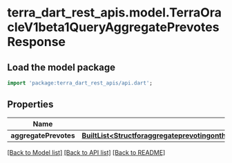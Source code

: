 # terra_dart_rest_apis.model.TerraOracleV1beta1QueryAggregatePrevotesResponse

## Load the model package
```dart
import 'package:terra_dart_rest_apis/api.dart';
```

## Properties
Name | Type | Description | Notes
------------ | ------------- | ------------- | -------------
**aggregatePrevotes** | [**BuiltList&lt;StructforaggregateprevotingontheExchangeRateVoteThepurposeofaggregateprevoteistohidevoteexchangerateswithhashwhichisformattedashexstringinSHA256saltexchangeratedenomExchangeratedenomvoter&gt;**](StructforaggregateprevotingontheExchangeRateVoteThepurposeofaggregateprevoteistohidevoteexchangerateswithhashwhichisformattedashexstringinSHA256saltexchangeratedenomExchangeratedenomvoter.md) |  | [optional] 

[[Back to Model list]](../README.md#documentation-for-models) [[Back to API list]](../README.md#documentation-for-api-endpoints) [[Back to README]](../README.md)


